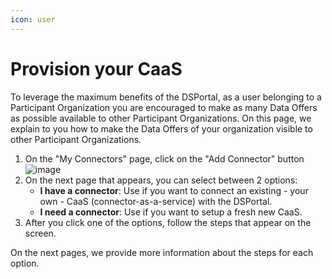 ```yaml
---
icon: user
---
```


# Provision your CaaS

To leverage the maximum benefits of the DSPortal, as a user belonging to a Participant Organization you are encouraged to make as many Data Offers as possible available to other Participant Organizations. On this page, we explain to you how to make the Data Offers of your organization visible to other Participant Organizations.

1. On the "My Connectors" page, click on the "Add Connector" button
   ![image](https://github.com/user-attachments/assets/a3dbce24-6dce-4e45-94f9-0599152f3ef0)
2. On the next page that appears, you can select between 2 options:
    - **I have a connector**: Use if you want to connect an existing - your own - CaaS (connector-as-a-service) with the DSPortal.
    - **I need a connector**: Use if you want to setup a fresh new CaaS.
3. After you click one of the options, follow the steps that appear on the screen.

On the next pages, we provide more information about the steps for each option.
